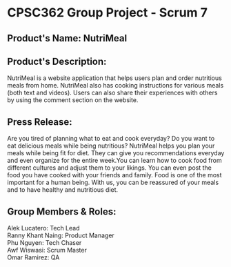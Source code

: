 # CPSC362 Group Project - Scrum 7

## Product's Name: NutriMeal

## Product's Description:
NutriMeal is a website application that helps users plan and order nutritious meals from home. NutriMeal also has cooking instructions for various meals (both text and videos). Users can also share their experiences with others by using the comment section on the website.

## Press Release:
Are you tired of planning what to eat and cook everyday? Do you want to eat delicious meals while being nutritious? NutriMeal helps you plan your meals while being fit for diet. They can give you recommendations everyday and even organize for the entire week.You can learn how to cook food from different cultures and adjust them to your likings. You can even post the food you have cooked with your friends and family. Food is one of the most important for a human being. With us, you can be reassured of your meals and to have healthy and nutritious diet.

## Group Members & Roles:
Alek Lucatero: Tech Lead  
Ranny Khant Naing: Product Manager  
Phu Nguyen: Tech Chaser  
Awf Wiswasi: Scrum Master  
Omar Ramirez: QA  
